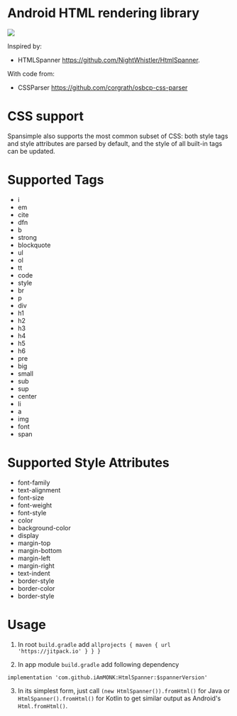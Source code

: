 # Android HTML rendering library

[![](https://jitpack.io/v/iAmMONK/HtmlSpanner.svg)](https://jitpack.io/#iAmMONK/HtmlSpanner)

Inspired by:

* HTMLSpanner https://github.com/NightWhistler/HtmlSpanner.

With code from:

* CSSParser https://github.com/corgrath/osbcp-css-parser

# CSS support

Spansimple also supports the most common subset of CSS: both style tags and style attributes
are parsed by default, and the style of all built-in tags can be updated.

# Supported Tags

* i
* em
* cite
* dfn
* b
* strong
* blockquote
* ul
* ol
* tt
* code
* style
* br
* p
* div
* h1
* h2
* h3
* h4
* h5
* h6
* pre
* big
* small
* sub
* sup
* center
* li
* a
* img
* font
* span

# Supported Style Attributes

* font-family
* text-alignment
* font-size
* font-weight
* font-style
* color
* background-color
* display
* margin-top
* margin-bottom
* margin-left
* margin-right
* text-indent
* border-style
* border-color
* border-style

# Usage

1. In root ``build.gradle`` add ``allprojects { maven { url 'https://jitpack.io' } } }``

2. In app module ``build.gradle`` add following dependency

``implementation 'com.github.iAmMONK:HtmlSpanner:$spannerVersion'``

3. In its simplest form, just call 
   ``(new HtmlSpanner()).fromHtml()`` for Java
   or 
   ``HtmlSpanner().fromHtml()`` for Kotlin
   to get similar output as Android's ``Html.fromHtml()``.
